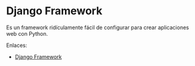 # Django Framework

Es un framework ridículamente fácil de configurar para crear aplicaciones web con Python.



Enlaces:

* [Django Framework](https://www.djangoproject.com/)
